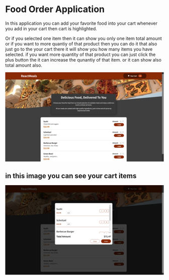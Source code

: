 # Food Order Application 
  In this application you can add your favorite food
  into your cart whenever you add in your cart then 
  cart is highlighted.

 Or if you selected one item then it can show you
 only one item total amount or if you want to more
 quantiy of that product then you can do it that also
 just go to the your cart there it will show you
 how many items you have selected. 
 if you want more quantity of that product you can 
 just click the plus button the it can increase the 
 qunantiy of that item. or it can show also total amount also.


 ![Image of the food order application](/src/assets/Screenshot%20(255).png "Food order application")

 ## in this image you can see your cart items
   ![show mode image](/src/assets/Screenshot%20(256).png "Optional title")
